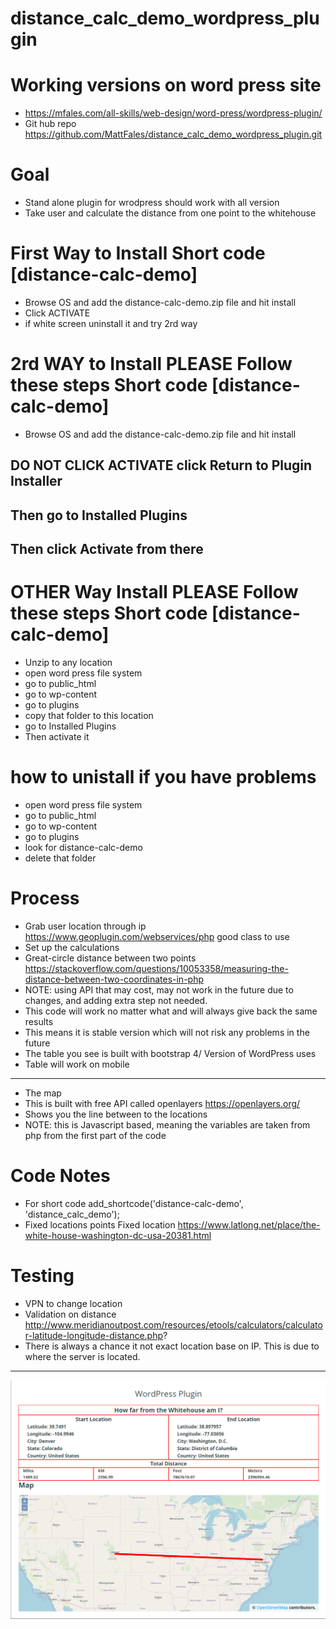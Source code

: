 # distance_calc_demo_wordpress_plugin

# Working versions on word press site 
* https://mfales.com/all-skills/web-design/word-press/wordpress-plugin/
* Git hub repo https://github.com/MattFales/distance_calc_demo_wordpress_plugin.git

# Goal
* Stand alone plugin for wrodpress should work with all version
* Take user and calculate the distance from one point to the whitehouse


# First Way to Install Short code [distance-calc-demo]
* Browse OS and add the distance-calc-demo.zip file and hit install
* Click ACTIVATE 
* if white screen uninstall it and try 2rd way


# 2rd WAY to Install PLEASE Follow these steps Short code [distance-calc-demo]
* Browse OS and add the distance-calc-demo.zip file and hit install
## DO NOT CLICK ACTIVATE  click  Return to Plugin Installer   
## Then go to Installed Plugins 
## Then click Activate from there


# OTHER Way Install PLEASE Follow these steps Short code [distance-calc-demo]
* Unzip to any location 
* open word press file system
* go to public_html
* go to wp-content
* go to plugins
* copy that folder to this location
* go to  Installed Plugins 
* Then activate it


# how to unistall if you have problems
* open word press file system
* go to public_html
* go to wp-content
* go to plugins
* look for distance-calc-demo
* delete that folder







# Process 
* Grab user location through ip https://www.geoplugin.com/webservices/php good class to use
* Set up the calculations 
* Great-circle distance between two points https://stackoverflow.com/questions/10053358/measuring-the-distance-between-two-coordinates-in-php 
* NOTE: using API that may cost, may not work in the future due to changes, and adding extra step not needed.
* This code will work no matter what and will always give back the same results 
* This means it is stable version which will not risk any problems in the future 
* The table you see is built with bootstrap 4/ Version of WordPress uses
* Table will work on mobile 
---
* The map
* This is built with free API called openlayers https://openlayers.org/
* Shows you the line between to the locations 
* NOTE: this is Javascript based, meaning the variables are taken from php from the first part of the code

# Code Notes
* For short code add_shortcode('distance-calc-demo', 'distance_calc_demo'); 
* Fixed locations points Fixed location https://www.latlong.net/place/the-white-house-washington-dc-usa-20381.html

# Testing 
* VPN to change location
* Validation on distance  http://www.meridianoutpost.com/resources/etools/calculators/calculator-latitude-longitude-distance.php?
* There is always a chance it not exact location base on IP.  This is due to where the server is located.  




---
![Outline](Example.PNG)








